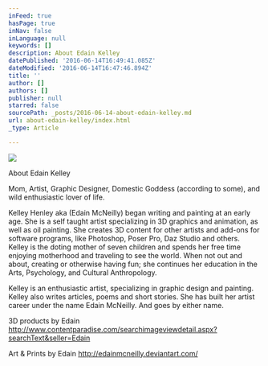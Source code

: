 ```yaml
---
inFeed: true
hasPage: true
inNav: false
inLanguage: null
keywords: []
description: About Edain Kelley
datePublished: '2016-06-14T16:49:41.085Z'
dateModified: '2016-06-14T16:47:46.894Z'
title: ''
author: []
authors: []
publisher: null
starred: false
sourcePath: _posts/2016-06-14-about-edain-kelley.md
url: about-edain-kelley/index.html
_type: Article

---
```

![](https://the-grid-user-content.s3-us-west-2.amazonaws.com/ea8af17a-9d97-4e89-bc3f-efe758664dc3.jpg)

About Edain Kelley

Mom, Artist, Graphic Designer, Domestic Goddess (according to some), and wild enthusiastic lover of life.

Kelley Henley aka (Edain McNeilly) began writing and painting at an early age. She is a self taught artist specializing in 3D graphics and animation, as well as oil painting. She creates 3D content for other artists and add-ons for software programs, like Photoshop, Poser Pro, Daz Studio and others. Kelley is the doting mother of seven children and spends her free time enjoying motherhood and traveling to see the world. When not out and about, creating or otherwise having fun; she continues her education in the Arts, Psychology, and Cultural Anthropology.

Kelley is an enthusiastic artist, specializing in graphic design and painting. Kelley also writes articles, poems and short stories. She has built her artist career under the name Edain McNeilly. And goes by either name.

3D products by Edain http://www.contentparadise.com/searchimageviewdetail.aspx?searchText&seller=Edain 

Art & Prints by Edain http://edainmcneilly.deviantart.com/
